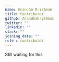 ```yaml
---
name: Anandha Krishnan
title: Contributor
github: Anandhakryshnan
twitter: ""
linkedin: ""
slack: ""
joining_date: ""
role : contributor
---
```


Still waiting for this
